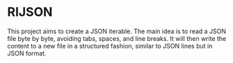 RIJSON
===
This project aims to create a JSON iterable. The main idea is to read a JSON file byte by byte, avoiding tabs, spaces, and line breaks. It will then write the content to a new file in a structured fashion, similar to JSON lines but in JSON format. 
